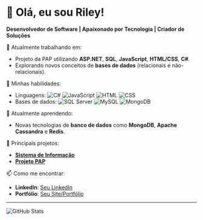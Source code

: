 # 👋 Olá, eu sou Riley!

**Desenvolvedor de Software | Apaixonado por Tecnologia | Criador de Soluções**

🔭 Atualmente trabalhando em: 
- Projeto da PAP utilizando **ASP.NET**, **SQL**, **JavaScript**, **HTML/CSS**, **C#**.
- Explorando novos conceitos de **bases de dados** (relacionais e não-relacionais).

💼 Minhas habilidades:
- Linguagens: ![C#](https://img.shields.io/badge/C%23-239120?style=for-the-badge&logo=csharp&logoColor=white) ![JavaScript](https://img.shields.io/badge/JavaScript-323330?style=for-the-badge&logo=javascript&logoColor=F7DF1E) ![HTML](https://img.shields.io/badge/HTML5-E34F26?style=for-the-badge&logo=html5&logoColor=white) ![CSS](https://img.shields.io/badge/CSS3-1572B6?style=for-the-badge&logo=css3&logoColor=white)
- Bases de dados: ![SQL Server](https://img.shields.io/badge/Microsoft%20SQL%20Server-CC2927?style=for-the-badge&logo=microsoft%20sql%20server&logoColor=white) ![MySQL](https://img.shields.io/badge/MySQL-4479A1?style=for-the-badge&logo=mysql&logoColor=white) ![MongoDB](https://img.shields.io/badge/MongoDB-4EA94B?style=for-the-badge&logo=mongodb&logoColor=white)
  
🌱 Atualmente aprendendo:
- Novas tecnologias de **banco de dados** como **MongoDB**, **Apache Cassandra** e **Redis**.
  
🚀 Principais projetos:
- [**Sistema de Informação**](link-do-repositorio)
- [**Projeto PAP**](link-do-repositorio)
  
📫 Como me encontrar:
- **LinkedIn**: [Seu LinkedIn](https://linkedin.com/in/seu-perfil)
- **Portfólio**: [Seu Site/Portfólio](https://seu-portfolio.com)

---

![GitHub Stats](https://github-readme-stats.vercel.app/api?username=seu-usuario&show_icons=true&theme=radical)
